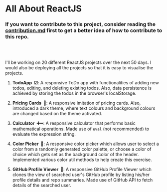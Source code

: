 # All About ReactJS

### If you want to contribute to this project, consider reading the [contribution.md](https://github.com/DemonDaddy22/all-about-reactJS/blob/master/contribution.md) first to get a better idea of how to contribute to this repo.
<br></br>

I'll be working on 20 different ReactJS projects over the next 50 days. I would also be deploying all the projects so that it is easy to visualise the projects.

1. **TodoApp &nbsp;☑**: A responsive ToDo app with functionalities of adding new todos, editing, and deleting existing todos. Also, data persistence is achieved by storing the todos in the browser's localStorage.

2. **Pricing Cards &nbsp;💸**: A responsive imitation of pricing cards. Also, introduced a dark theme, where text colours and background colours are changed based on the theme activated.

3. **Calculator &nbsp;➕➖**: A responsive calculator that performs basic mathematical operations. Made use of ```eval``` (not recommended) to evaluate the expression string.

4. **Color Picker &nbsp;🎨**: A responsive color picker which allows user to select a color from a randomly generated color palette, or choose a color of choice which gets set as the background color of the header. Implemented various color util methods to help create this exercise.

5. **GitHub Profile Viewer &nbsp;🙋**: A responsive GitHub Profile Viewer which clones the view of searched user's GitHub profile by listing his/her profile details and repo summaries. Made use of GitHub API to fetch details of the searched user.
